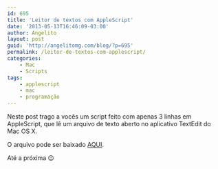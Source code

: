 ```yaml
---
id: 695
title: 'Leitor de textos com AppleScript'
date: '2013-05-13T16:46:09-03:00'
author: Angelito
layout: post
guid: 'http://angelitomg.com/blog/?p=695'
permalink: /leitor-de-textos-com-applescript/
categories:
    - Mac
    - Scripts
tags:
    - applescript
    - mac
    - programação
---
```


Neste post trago a vocês um script feito com apenas 3 linhas em AppleScript, que lê um arquivo de texto aberto no aplicativo TextEdit do Mac OS X.

O arquivo pode ser baixado [AQUI](https://angelitomg.github.io/downloads/leitor_texto.scpt).

Até a próxima 😉